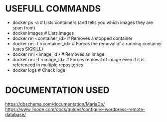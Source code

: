 # USEFULL COMMANDS

- docker ps -a                # Lists containers (and tells you which images they are spun from)
- docker images               # Lists images 
- docker rm <container_id>    # Removes a stopped container
- docker rm -f <container_id> # Forces the removal of a running container (uses SIGKILL)
- docker rmi <image_id>       # Removes an image 
- docker rmi -f <image_id>    # Forces removal of image even if it is referenced in multiple repositories
- docker logs <service>       # Check logs


# DOCUMENTATION USED

https://dbschema.com/documentation/MariaDb/
https://www.linode.com/docs/guides/configure-wordpress-remote-database/
